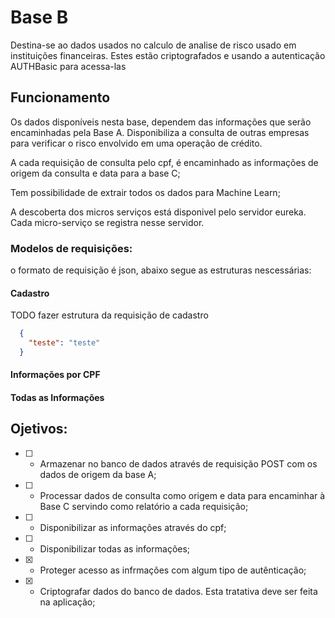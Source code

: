 # Base B

Destina-se ao dados usados no calculo de analise de risco usado em instituições financeiras. Estes estão criptografados e usando a autenticação AUTHBasic para acessa-las

## Funcionamento

Os dados disponíveis nesta base, dependem das informações que serão encaminhadas pela Base A. Disponibiliza a consulta de outras empresas para verificar o risco envolvido em uma operação de crédito.

A cada requisição de consulta pelo cpf, é encaminhado as informações de origem da consulta e data para a base C;

Tem possibilidade de extrair todos os dados para Machine Learn;

A descoberta dos micros serviços está disponivel pelo servidor eureka. Cada micro-serviço se registra nesse servidor.

### Modelos de requisições:

o formato de requisição é json, abaixo segue as estruturas nescessárias:

#### Cadastro

TODO fazer estrutura da requisição de cadastro
```json
  {
    "teste": "teste"
  }
```

#### Informações por CPF

#### Todas as Informações

## Ojetivos:

* [ ] - Armazenar no banco de dados através de requisição POST com os dados de origem da base A;
* [ ] - Processar dados de consulta como origem e data para encaminhar à Base C servindo como relatório a cada requisição;
* [ ] - Disponibilizar as informações através do cpf;
* [ ] - Disponibilizar todas as informações; 
* [x] - Proteger acesso as infrmações com algum tipo de autênticação;
* [x] - Criptografar dados do banco de dados. Esta tratativa deve ser feita na aplicação;

